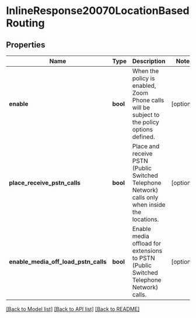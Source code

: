 # InlineResponse20070LocationBasedRouting

## Properties
Name | Type | Description | Notes
------------ | ------------- | ------------- | -------------
**enable** | **bool** | When the policy is enabled, Zoom Phone calls will be subject to the policy options defined. | [optional] 
**place_receive_pstn_calls** | **bool** | Place and receive PSTN (Public Switched Telephone Network) calls only when inside the locations. | [optional] 
**enable_media_off_load_pstn_calls** | **bool** | Enable media offload for extensions to PSTN (Public Switched Telephone Network) calls. | [optional] 

[[Back to Model list]](../README.md#documentation-for-models) [[Back to API list]](../README.md#documentation-for-api-endpoints) [[Back to README]](../README.md)

